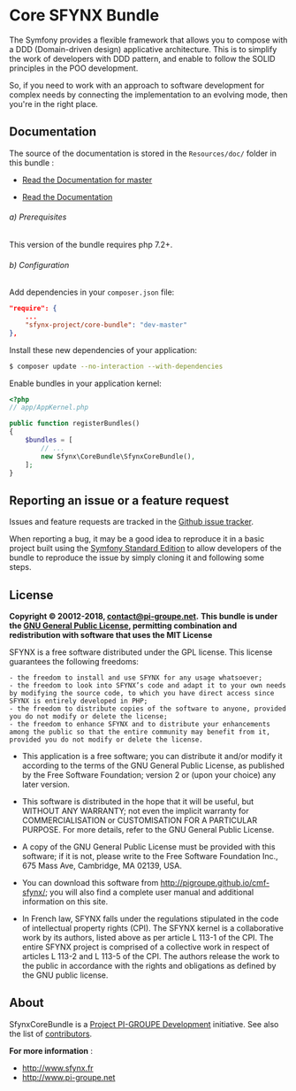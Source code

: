 ﻿# Core SFYNX Bundle

The Symfony provides a flexible framework that allows you to compose with a DDD (Domain-driven design) applicative architecture.
This is to simplify the work of developers with DDD pattern, and enable to follow the SOLID principles in the POO development.

So, if you need to work with an approach to software development for complex needs by connecting the implementation to an evolving mode, then you're in the right place.

## Documentation

The source of the documentation is stored in the `Resources/doc/` folder in this bundle :

* [Read the Documentation for master](https://github.com/pigroupe/SfynxCoreBundle/blob/master/Resources/doc/index.md)

* [Read the Documentation](Resources/doc/index.md)

###### a) Prerequisites

This version of the bundle requires php 7.2+.

###### b) Configuration

Add dependencies in your `composer.json` file:

```json
"require": {
    ...
    "sfynx-project/core-bundle": "dev-master"
},
```

Install these new dependencies of your application:

```sh
$ composer update --no-interaction --with-dependencies
```

Enable bundles in your application kernel:

```php
<?php
// app/AppKernel.php

public function registerBundles()
{
    $bundles = [
        // ...
        new Sfynx\CoreBundle\SfynxCoreBundle(),
    ];
}
```

## Reporting an issue or a feature request

Issues and feature requests are tracked in the [Github issue tracker](https://github.com/pigroupe/SfynxCoreBundle/issues).

When reporting a bug, it may be a good idea to reproduce it in a basic project
built using the [Symfony Standard Edition](https://github.com/symfony/symfony-standard)
to allow developers of the bundle to reproduce the issue by simply cloning it
and following some steps.

## License

**Copyright © 20012-2018, contact@pi-groupe.net.**
**This bundle is under the [GNU General Public License](LICENSE), permitting combination and redistribution with software that uses the MIT License**

SFYNX is a free software distributed under the GPL license. This license guarantees the following freedoms:

```
- the freedom to install and use SFYNX for any usage whatsoever;
- the freedom to look into SFYNX’s code and adapt it to your own needs by modifying the source code, to which you have direct access since SFYNX is entirely developed in PHP;
- the freedom to distribute copies of the software to anyone, provided you do not modify or delete the license;
- the freedom to enhance SFYNX and to distribute your enhancements among the public so that the entire community may benefit from it, provided you do not modify or delete the license.
```

- This application is a free software; you can distribute it and/or modify it according to the terms of the GNU General Public License, as published by the Free Software Foundation; version 2 or (upon your choice) any later version.

- This software is distributed in the hope that it will be useful, but WITHOUT ANY WARRANTY; not even the implicit warranty for COMMERCIALISATION or CUSTOMISATION FOR A PARTICULAR PURPOSE. For more details, refer to the GNU General Public License.

- A copy of the GNU General Public License must be provided with this software; if it is not, please write to the Free Software Foundation Inc., 675 Mass Ave, Cambridge, MA 02139, USA.

- You can download this software from http://pigroupe.github.io/cmf-sfynx/; you will also find a complete user manual and additional information on this site.

- In French law, SFYNX falls under the regulations stipulated in the code of intellectual property rights (CPI). The SFYNX kernel is a collaborative work by its authors, listed above as per article L 113-1 of the CPI. The entire SFYNX project is comprised of a collective work in respect of articles L 113-2 and L 113-5 of the CPI. The authors release the work to the public in accordance with the rights and obligations as defined by the GNU public license.

## About

SfynxCoreBundle is a [Project PI-GROUPE Development](https://github.com/pigroupe) initiative.
See also the list of [contributors](https://github.com/orgs/pigroupe/people).

**For more information** : 
* http://www.sfynx.fr
* http://www.pi-groupe.net
